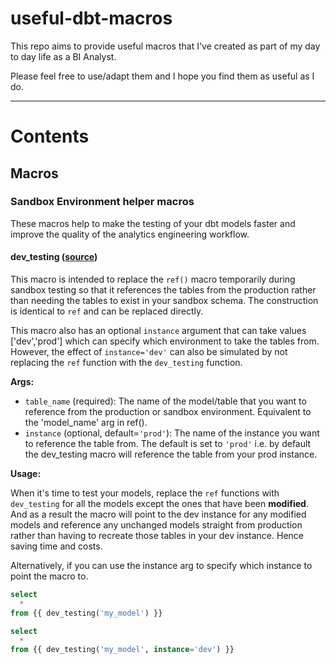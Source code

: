 # useful-dbt-macros

This repo aims to provide useful macros that I've created as part of my day to day life as a BI Analyst. 

Please feel free to use/adapt them and I hope you find them as useful as I do.

---

# Contents

## Macros

### Sandbox Environment helper macros

These macros help to make the testing of your dbt models faster and improve the quality of the analytics engineering workflow.

#### dev_testing ([source](macros/dev_testing.sql))

This macro is intended to replace the `ref()` macro temporarily during sandbox testing so that it references the tables from the production rather than needing the tables to exist in your sandbox schema. The construction is identical to `ref` and can be replaced directly.

This macro also has an optional `instance` argument that can take values ['dev','prod'] which can specify which environment to take the tables from. However, the effect of `instance='dev'` can also be simulated by not replacing the `ref` function with the `dev_testing` function.

**Args:**

- `table_name` (required): The name of the model/table that you want to reference from the production or sandbox environment. Equivalent to the 'model_name' arg in ref().
- `instance` (optional, default=`'prod'`): The name of the instance you want to reference the table from. The default is set to `'prod'` i.e. by default the dev_testing macro will reference the table from your prod instance.


**Usage:**

When it's time to test your models, replace the `ref` functions with `dev_testing` for all the models except the ones that have been **modified**. And as a result the macro will point to the dev instance for any modified models and reference any unchanged models straight from production rather than having to recreate those tables in your dev instance. Hence saving time and costs.

Alternatively, if you can use the instance arg to specify which instance to point the macro to.

```sql
select
  *
from {{ dev_testing('my_model') }}

```

```sql
select
  *
from {{ dev_testing('my_model', instance='dev') }}

```
